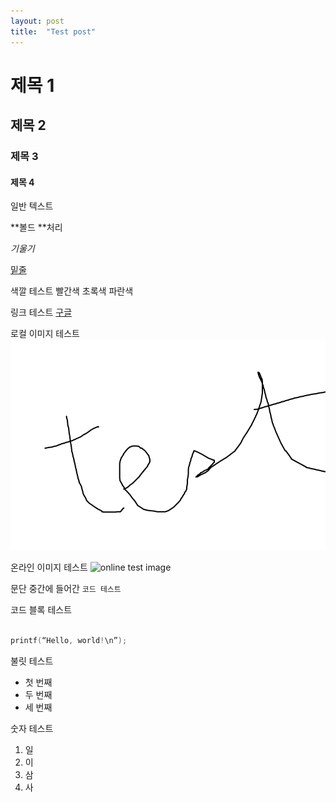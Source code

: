 ```yaml
---
layout: post
title:  "Test post"
---
```



# 제목 1


## 제목 2


### 제목 3


#### 제목 4

일반 텍스트

**볼드 **처리

_기울기_

<span style="text-decoration:underline;">밑줄</span>

색깔 테스트 빨간색 초록색 파란색

링크 테스트 [구글](https://google.com)

로컬 이미지 테스트 ![local test image](../img/test.png)

온라인 이미지 테스트 ![online test image]([https://www.google.com/images/branding/googlelogo/2x/googlelogo_color_92x30dp.png](https://www.google.com/images/branding/googlelogo/2x/googlelogo_color_92x30dp.png))

문단 중간에 들어간 ```코드 테스트```

코드 블록 테스트

```c

printf(“Hello, world!\n”);

```

불릿 테스트



* 첫 번째
* 두 번째
* 세 번째

숫자 테스트



1. 일
2. 이
3. 삼
4. 사